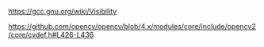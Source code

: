 https://gcc.gnu.org/wiki/Visibility

https://github.com/opencv/opencv/blob/4.x/modules/core/include/opencv2/core/cvdef.h#L426-L436